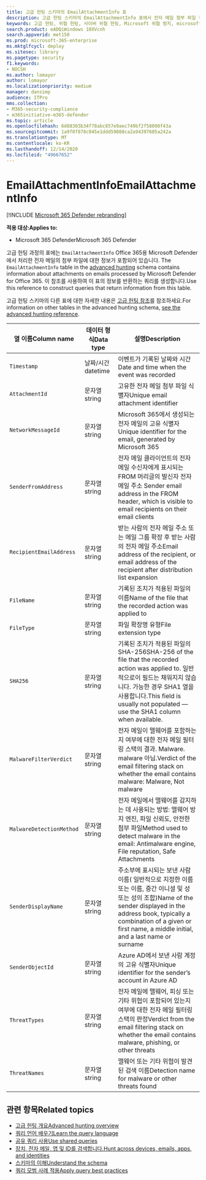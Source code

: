 ```yaml
---
title: 고급 헌팅 스키마의 EmailAttachmentInfo 표
description: 고급 헌팅 스키마의 EmailAttachmentInfo 표에서 전자 메일 첨부 파일 정보에 대해 알아봅니다.
keywords: 고급 헌팅, 위협 헌팅, 사이버 위협 헌팅, Microsoft 위협 방지, microsoft 365, mtp, m365, 검색, 쿼리, 원격 분석, schema reference, kusto, table, column, data type, description, EmailAttachmentInfo, network message id, sender, recipient, attachment id, attachment name, malwaredictdict
search.product: eADQiWindows 10XVcnh
search.appverid: met150
ms.prod: microsoft-365-enterprise
ms.mktglfcycl: deploy
ms.sitesec: library
ms.pagetype: security
f1.keywords:
- NOCSH
ms.author: lomayor
author: lomayor
ms.localizationpriority: medium
manager: dansimp
audience: ITPro
mms.collection:
- M365-security-compliance
- m365initiative-m365-defender
ms.topic: article
ms.openlocfilehash: 6d88303b34f78abc857e9aec749bf2f58090f43a
ms.sourcegitcommit: 1a9f0f878c045e1ddd59088ca2a94397605a242a
ms.translationtype: MT
ms.contentlocale: ko-KR
ms.lasthandoff: 12/14/2020
ms.locfileid: "49667652"
---
```

# <a name="emailattachmentinfo"></a><span data-ttu-id="3db2a-104">EmailAttachmentInfo</span><span class="sxs-lookup"><span data-stu-id="3db2a-104">EmailAttachmentInfo</span></span>

[!INCLUDE [Microsoft 365 Defender rebranding](../includes/microsoft-defender.md)]


<span data-ttu-id="3db2a-105">**적용 대상:**</span><span class="sxs-lookup"><span data-stu-id="3db2a-105">**Applies to:**</span></span>
- <span data-ttu-id="3db2a-106">Microsoft 365 Defender</span><span class="sxs-lookup"><span data-stu-id="3db2a-106">Microsoft 365 Defender</span></span>



<span data-ttu-id="3db2a-107">고급 헌팅 과정의 표에는 `EmailAttachmentInfo` Office 365용 Microsoft Defender에서 처리한 전자 메일의 첨부 파일에 대한 정보가 포함되어 있습니다. [](advanced-hunting-overview.md)</span><span class="sxs-lookup"><span data-stu-id="3db2a-107">The `EmailAttachmentInfo` table in the [advanced hunting](advanced-hunting-overview.md) schema contains information about attachments on emails processed by Microsoft Defender for Office 365.</span></span> <span data-ttu-id="3db2a-108">이 참조를 사용하여 이 표의 정보를 반환하는 쿼리를 생성합니다.</span><span class="sxs-lookup"><span data-stu-id="3db2a-108">Use this reference to construct queries that return information from this table.</span></span>

<span data-ttu-id="3db2a-109">고급 헌팅 스키마의 다른 표에 대한 자세한 내용은 [고급 헌팅 참조](advanced-hunting-schema-tables.md)를 참조하세요.</span><span class="sxs-lookup"><span data-stu-id="3db2a-109">For information on other tables in the advanced hunting schema, [see the advanced hunting reference](advanced-hunting-schema-tables.md).</span></span>

| <span data-ttu-id="3db2a-110">열 이름</span><span class="sxs-lookup"><span data-stu-id="3db2a-110">Column name</span></span> | <span data-ttu-id="3db2a-111">데이터 형식</span><span class="sxs-lookup"><span data-stu-id="3db2a-111">Data type</span></span> | <span data-ttu-id="3db2a-112">설명</span><span class="sxs-lookup"><span data-stu-id="3db2a-112">Description</span></span> |
|-------------|-----------|-------------|
| `Timestamp` | <span data-ttu-id="3db2a-113">날짜/시간</span><span class="sxs-lookup"><span data-stu-id="3db2a-113">datetime</span></span> | <span data-ttu-id="3db2a-114">이벤트가 기록된 날짜와 시간</span><span class="sxs-lookup"><span data-stu-id="3db2a-114">Date and time when the event was recorded</span></span> |
| `AttachmentId` | <span data-ttu-id="3db2a-115">문자열</span><span class="sxs-lookup"><span data-stu-id="3db2a-115">string</span></span> | <span data-ttu-id="3db2a-116">고유한 전자 메일 첨부 파일 식별자</span><span class="sxs-lookup"><span data-stu-id="3db2a-116">Unique email attachment identifier</span></span> |
| `NetworkMessageId` | <span data-ttu-id="3db2a-117">문자열</span><span class="sxs-lookup"><span data-stu-id="3db2a-117">string</span></span> | <span data-ttu-id="3db2a-118">Microsoft 365에서 생성되는 전자 메일의 고유 식별자</span><span class="sxs-lookup"><span data-stu-id="3db2a-118">Unique identifier for the email, generated by Microsoft 365</span></span> |
| `SenderFromAddress` | <span data-ttu-id="3db2a-119">문자열</span><span class="sxs-lookup"><span data-stu-id="3db2a-119">string</span></span> | <span data-ttu-id="3db2a-120">전자 메일 클라이언트의 전자 메일 수신자에게 표시되는 FROM 머리글의 발신자 전자 메일 주소 </span><span class="sxs-lookup"><span data-stu-id="3db2a-120">Sender email address in the FROM header, which is visible to email recipients on their email clients</span></span> |
| `RecipientEmailAddress` | <span data-ttu-id="3db2a-121">문자열</span><span class="sxs-lookup"><span data-stu-id="3db2a-121">string</span></span> | <span data-ttu-id="3db2a-122">받는 사람의 전자 메일 주소 또는 메일 그룹 확장 후 받는 사람의 전자 메일 주소</span><span class="sxs-lookup"><span data-stu-id="3db2a-122">Email address of the recipient, or email address of the recipient after distribution list expansion</span></span> |
| `FileName` | <span data-ttu-id="3db2a-123">문자열</span><span class="sxs-lookup"><span data-stu-id="3db2a-123">string</span></span> | <span data-ttu-id="3db2a-124">기록된 조치가 적용된 파일의 이름</span><span class="sxs-lookup"><span data-stu-id="3db2a-124">Name of the file that the recorded action was applied to</span></span> |
| `FileType` | <span data-ttu-id="3db2a-125">문자열</span><span class="sxs-lookup"><span data-stu-id="3db2a-125">string</span></span> | <span data-ttu-id="3db2a-126">파일 확장명 유형</span><span class="sxs-lookup"><span data-stu-id="3db2a-126">File extension type</span></span> |
| `SHA256` | <span data-ttu-id="3db2a-127">문자열</span><span class="sxs-lookup"><span data-stu-id="3db2a-127">string</span></span> | <span data-ttu-id="3db2a-128">기록된 조치가 적용된 파일의 SHA-256</span><span class="sxs-lookup"><span data-stu-id="3db2a-128">SHA-256 of the file that the recorded action was applied to.</span></span> <span data-ttu-id="3db2a-129">일반적으로이 필드는 채워지지 않습니다. 가능한 경우 SHA1 열을 사용합니다.</span><span class="sxs-lookup"><span data-stu-id="3db2a-129">This field is usually not populated — use the SHA1 column when available.</span></span> |
| `MalwareFilterVerdict` | <span data-ttu-id="3db2a-130">문자열</span><span class="sxs-lookup"><span data-stu-id="3db2a-130">string</span></span> | <span data-ttu-id="3db2a-131">전자 메일이 맬웨어를 포함하는지 여부에 대한 전자 메일 필터링 스택의 결과. Malware. malware 아님.</span><span class="sxs-lookup"><span data-stu-id="3db2a-131">Verdict of the email filtering stack on whether the email contains malware: Malware, Not malware</span></span> |
| `MalwareDetectionMethod` | <span data-ttu-id="3db2a-132">문자열</span><span class="sxs-lookup"><span data-stu-id="3db2a-132">string</span></span> | <span data-ttu-id="3db2a-133">전자 메일에서 맬웨어를 감지하는 데 사용되는 방법: 맬웨어 방지 엔진, 파일 신뢰도, 안전한 첨부 파일</span><span class="sxs-lookup"><span data-stu-id="3db2a-133">Method used to detect malware in the email: Antimalware engine, File reputation, Safe Attachments</span></span> |
| `SenderDisplayName` | <span data-ttu-id="3db2a-134">문자열</span><span class="sxs-lookup"><span data-stu-id="3db2a-134">string</span></span> | <span data-ttu-id="3db2a-135">주소부에 표시되는 보낸 사람 이름( 일반적으로 지정한 이름 또는 이름, 중간 이니셜 및 성 또는 성의 조합)</span><span class="sxs-lookup"><span data-stu-id="3db2a-135">Name of the sender displayed in the address book, typically a combination of a given or first name, a middle initial, and a last name or surname</span></span> |
| `SenderObjectId` | <span data-ttu-id="3db2a-136">문자열</span><span class="sxs-lookup"><span data-stu-id="3db2a-136">string</span></span> | <span data-ttu-id="3db2a-137">Azure AD에서 보낸 사람 계정의 고유 식별자</span><span class="sxs-lookup"><span data-stu-id="3db2a-137">Unique identifier for the sender’s account in Azure AD</span></span> |
| `ThreatTypes` | <span data-ttu-id="3db2a-138">문자열</span><span class="sxs-lookup"><span data-stu-id="3db2a-138">string</span></span> | <span data-ttu-id="3db2a-139">전자 메일에 맬웨어, 피싱 또는 기타 위협이 포함되어 있는지 여부에 대한 전자 메일 필터링 스택의 판정</span><span class="sxs-lookup"><span data-stu-id="3db2a-139">Verdict from the email filtering stack on whether the email contains malware, phishing, or other threats</span></span> |
| `ThreatNames` | <span data-ttu-id="3db2a-140">문자열</span><span class="sxs-lookup"><span data-stu-id="3db2a-140">string</span></span> | <span data-ttu-id="3db2a-141">맬웨어 또는 기타 위협이 발견된 검색 이름</span><span class="sxs-lookup"><span data-stu-id="3db2a-141">Detection name for malware or other threats found</span></span> |

## <a name="related-topics"></a><span data-ttu-id="3db2a-142">관련 항목</span><span class="sxs-lookup"><span data-stu-id="3db2a-142">Related topics</span></span>
- [<span data-ttu-id="3db2a-143">고급 헌팅 개요</span><span class="sxs-lookup"><span data-stu-id="3db2a-143">Advanced hunting overview</span></span>](advanced-hunting-overview.md)
- [<span data-ttu-id="3db2a-144">쿼리 언어 배우기</span><span class="sxs-lookup"><span data-stu-id="3db2a-144">Learn the query language</span></span>](advanced-hunting-query-language.md)
- [<span data-ttu-id="3db2a-145">공유 쿼리 사용</span><span class="sxs-lookup"><span data-stu-id="3db2a-145">Use shared queries</span></span>](advanced-hunting-shared-queries.md)
- [<span data-ttu-id="3db2a-146">장치, 전자 메일, 앱 및 ID를 검색합니다.</span><span class="sxs-lookup"><span data-stu-id="3db2a-146">Hunt across devices, emails, apps, and identities</span></span>](advanced-hunting-query-emails-devices.md)
- [<span data-ttu-id="3db2a-147">스키마의 이해</span><span class="sxs-lookup"><span data-stu-id="3db2a-147">Understand the schema</span></span>](advanced-hunting-schema-tables.md)
- [<span data-ttu-id="3db2a-148">쿼리 모범 사례 적용</span><span class="sxs-lookup"><span data-stu-id="3db2a-148">Apply query best practices</span></span>](advanced-hunting-best-practices.md)
